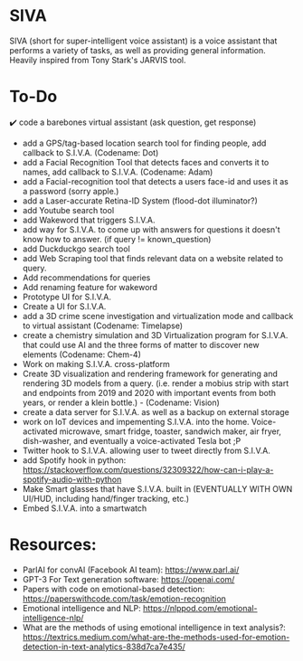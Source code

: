 # SIVA
SIVA (short for super-intelligent voice assistant) is a voice assistant that performs a variety of tasks, as well as providing general information. Heavily inspired from Tony Stark's JARVIS tool.

# To-Do
✔️ code a barebones virtual assistant (ask question, get response)
- add a GPS/tag-based location search tool for finding people, add callback to S.I.V.A. (Codename: Dot)
- add a Facial Recognition Tool that detects faces and converts it to names, add callback to S.I.V.A. (Codename: Adam)
- add a Facial-recognition tool that detects a users face-id and uses it as a password (sorry apple.)
- add a Laser-accurate Retina-ID System (flood-dot illuminator?) 
- add Youtube search tool
- add Wakeword that triggers S.I.V.A.
- add way for S.I.V.A. to come up with answers for questions it doesn't know how to answer. (if query != known_question)
- add Duckduckgo search tool
- add Web Scraping tool that finds relevant data on a website related to query.
- Add recommendations for queries
- Add renaming feature for wakeword
- Prototype UI for S.I.V.A.
- Create a UI for S.I.V.A.
- add a 3D crime scene investigation and virtualization mode and callback to virtual assistant (Codename: Timelapse) 
- create a chemistry simulation and 3D Virtualization program for S.I.V.A. that could use AI and the three forms of matter to discover new elements (Codename: Chem-4)
- Work on making S.I.V.A. cross-platform
- Create 3D visualization and rendering framework for generating and rendering 3D models from a query. (i.e. render a mobius strip with start and endpoints from 2019 and 2020 with important events from both years, or render a klein bottle.) - (Codename: Vision)
- create a data server for S.I.V.A. as well as a backup on external storage
- work on IoT devices and impementing S.I.V.A. into the home. Voice-activated microwave, smart fridge, toaster, sandwich maker, air fryer, dish-washer, and eventually a voice-activated Tesla bot ;P
- Twitter hook to S.I.V.A. allowing user to tweet directly from S.I.V.A. 
- add Spotify hook in python: https://stackoverflow.com/questions/32309322/how-can-i-play-a-spotify-audio-with-python
- Make Smart glasses that have S.I.V.A. built in (EVENTUALLY WITH OWN UI/HUD, including hand/finger tracking, etc.)
- Embed S.I.V.A. into a smartwatch

# Resources:
- ParlAI for convAI (Facebook AI team): https://www.parl.ai/
- GPT-3 For Text generation software: https://openai.com/
- Papers with code on emotional-based detection: https://paperswithcode.com/task/emotion-recognition
- Emotional intelligence and NLP: https://nlppod.com/emotional-intelligence-nlp/
- What are the methods of using emotional intelligence in text analysis?: https://textrics.medium.com/what-are-the-methods-used-for-emotion-detection-in-text-analytics-838d7ca7e435/
